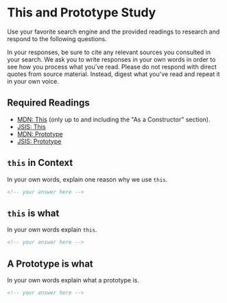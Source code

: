 # This and Prototype Study

Use your favorite search engine and the provided readings to research and
respond to the following questions.

In your responses, be sure to cite any relevant sources you consulted in your
search. We ask you to write responses in your own words in order to see how you
process what you've read. Please do not respond with direct quotes from source
material. Instead, digest what you've read and repeat it in your own voice.

## Required Readings

- [MDN: This](https://developer.mozilla.org/en-US/docs/Web/JavaScript/Reference/Operators/this)
   (only up to and including the "As a Constructor" section).
- [JSIS: This](http://javascriptissexy.com/understand-javascripts-this-with-clarity-and-master-it/)
- [MDN: Prototype](https://developer.mozilla.org/en-US/docs/Learn/JavaScript/Objects/Object_prototypes)
- [JSIS: Prototype](http://javascriptissexy.com/javascript-prototype-in-plain-detailed-language/)

## `this` in Context

In your own words, explain one reason why we use `this`.

```md
<!-- your answer here -->
```

## `this` is what

In your own words explain `this`.

```md
<!-- your answer here -->
```

## A Prototype is what

In your own words explain what a prototype is.

```md
<!-- your answer here -->
```
